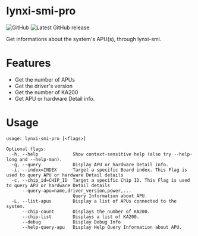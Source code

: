 # lynxi-smi-pro
![GitHub](https://img.shields.io/github/license/SnowMoon-Dev/lynxi_smi_pro?label=license)
![Latest GitHub release](https://img.shields.io/github/release/SnowMoon-Dev/lynxi_smi_pro.svg)

Get informations about the system's APU(s), through lynxi-smi.

# Features
* Get the number of APUs 
* Get the driver's version
* Get the number of KA200
* Get APU or hardware Detail info.

# Usage
```
usage: lynxi-smi-pro [<flags>]

Optional flags:
  -h, --help             Show context-sensitive help (also try --help-long and --help-man).
  -q, --query            Display APU or hardware Detail info.
  -i, --index=INDEX      Target a specific Board index. This Flag is used to query APU or hardware Detail details
  -c, --chip_id=CHIP_ID  Target a specific Chip ID. This Flag is used to query APU or hardware Detail details
      --query-apu=name,driver_version,power,...
                         Query Information about APU.
  -L, --list-apus        Display a list of APUs connected to the system.
      --chip-count       Displays the number of KA200.
      --chip-list        Displays a list of KA200.
      --debug            Display Debug Info
      --help-query-apu   Display Help Query Information about APU.
```
